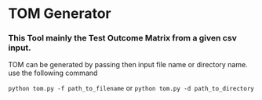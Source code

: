# TOM Generator
### This Tool mainly the Test Outcome Matrix from a given csv input.

TOM can be generated by passing then input file name or directory name. 
use the following command

`python tom.py -f path_to_filename` 
or
`python tom.py -d path_to_directory`

